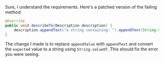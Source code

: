 Sure, I understand the requirements. Here's a patched version of the failing method:
```java
@Override
public void describeTo(Description description) {
    description.appendText("a string containing: ").appendText(String.valueOf(expected));
}
```
The change I made is to replace `appendValue` with `appendText` and convert the `expected` value to a string using `String.valueOf`. This should fix the error you were seeing.